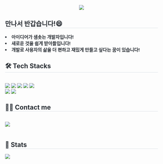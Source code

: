 <div align= "center">
    <img src="https://capsule-render.vercel.app/api?type=waving&color=79a7c3&height=120&text=Hi!%20I'm%20Yoojin-Lee&animation=&fontColor=ffffff&fontSize=60" />
    </div>
    <div style="text-align: left;"> 
    <h2 style="border-bottom: 1px solid #d8dee4; color: #282d33;"> 만나서 반갑습니다!😄 </h2>  
    <div style="font-weight: 700; font-size: 15px; text-align: left; color: #282d33;"> <li> 아이디어가 샘솟는 개발자입니다!</li><li> 새로운 것을 쉽게 받아들입니다!</li><li> 개발로 사용자의 삶을 더 편하고 재밌게 만들고 싶다는 꿈이 있습니다! </div> 
    </div>
    <div style="text-align: left;">
    <h2 style="border-bottom: 1px solid #d8dee4; color: #282d33;"> 🛠️ Tech Stacks </h2> <br> 
    <div style="margin: ; text-align: left;" "text-align: left;"> <img src="https://img.shields.io/badge/Android-3DDC84?style=flat&logo=Android&logoColor=white">
          <img src="https://img.shields.io/badge/Flutter-02569B?style=flat&logo=Flutter&logoColor=white">
          <img src="https://img.shields.io/badge/Git-F05032?style=flat&logo=Git&logoColor=white">
          <img src="https://img.shields.io/badge/Notion-000000?style=flat&logo=Notion&logoColor=white">
          <img src="https://img.shields.io/badge/Discord-5865F2?style=flat&logo=Discord&logoColor=white">
          <br/><img src="https://img.shields.io/badge/Slack-4A154B?style=flat&logo=Slack&logoColor=white">
          <img src="https://img.shields.io/badge/Figma-F24E1E?style=flat&logo=Figma&logoColor=white">
          </div>
    </div>
    <div style="text-align: left;">
    <h2 style="border-bottom: 1px solid #d8dee4; color: #282d33;"> 🧑‍💻 Contact me </h2> <br> 
    <div style="text-align: left;"> <a href=https://yoonjin-blog.vercel.app> <img src="https://img.shields.io/badge/Blog-F8F8F6?style=flat&logo=Blog&logoColor=white&link=https://yoonjin-blog.vercel.app"> </a>
          </div>  <br> 
    <div style="text-align: left;">  </div> 
    </div>
    <div style="text-align: left;"> 
    <h2 style="border-bottom: 1px solid #d8dee4; color: #282d33;"> 🏅 Stats </h2> <div style="text-align: left;"> <img src="https://github-readme-stats.vercel.app/api/top-langs/?username=Yoonjin-Lee&layout=compact&bg_color=180,000000,&title_color=000000&text_color=000000"
           /> </div> 
    </div>
    
